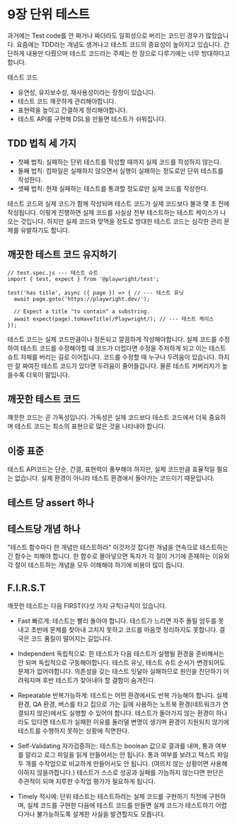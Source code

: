 # 9장 단위 테스트

과거에는 Test code를 안 짜거나 짜더라도 일회성으로 버리는 코드인 경우가 많았습니다. 요즘에는 TDD라는 개념도 생겨나고 테스트 코드의 중요성이 높아지고 있습니다.
간단하게 내용만 다뤘으며 테스트 코드라는 주제는 한 장으로 다루기에는 너무 방대하다고 합니다.

테스트 코드

- 유연성, 유지보수성, 재사용성이라는 장정이 있습니다.
- 테스트 코드 깨끗하게 관리해야합니다.
- 표현력을 높이고 간결하게 정리해야합니다.
- 테스트 API를 구현해 DSL을 만들면 테스트가 쉬워집니다.

## TDD 법칙 세 가지

- 첫째 법칙: 실패하는 단위 테스트를 작성할 때까지 실제 코드를 작성하지 않는다.
- 둘째 법칙: 컴파일은 실패하지 않으면서 실행이 실패하는 정도로만 단위 테스트를 작성한다.
- 셋째 법칙: 현재 실패하는 테스트를 통과할 정도로만 실제 코드를 작성한다.

테스트 코드와 실제 코드가 함께 작성되며 테스트 코드가 실제 코드보다 불과 몇 초 전에 작성됩니다.
이렇게 진행하면 실제 코드를 사실상 전부 테스트하는 테스트 케이스가 나오는 것입니다. 하지만 실제 코드와 맞먹을 정도로 방대한 테스트 코드는 심각한 관리 문제를 유발하기도 합니다.

## 깨끗한 테스트 코드 유지하기

```
// test.spec.js --- 테스트 슈트
import { test, expect } from '@playwright/test';

test('has title', async ({ page }) => { // --- 테스트 유닛
  await page.goto('https://playwright.dev/');

  // Expect a title "to contain" a substring.
  await expect(page).toHaveTitle(/Playwright/); // --- 테스트 케이스
});
```

테스트 코드는 실제 코드만큼이나 정돈되고 깔끔하게 작성해야합니다. 실제 코드를 수정하여 테스트 코드를 수정해야할 떄 코드가 더럽다면
수정을 주저하게 되고 이는 테스트 슈트 자체를 버리는 길로 이어집니다. 코드를 수정할 때 누구나 두려움이 있습니다. 하지만 잘 짜여진 테스트 코드가 있다면 두려움이 줄어들겁니다.
물론 테스트 커버리지가 높을수록 더욱이 말입니다.

## 깨끗한 테스트 코드

꺠끗한 코드는 곧 가독성입니다.
가독성은 실제 코드보다 테스트 코드에서 더욱 중요하며 테스트 코드는 최소의 표현으로 많은 것을 나타내야 합니다.

## 이중 표준

테스트 API코드는 단순, 간결, 표현력이 풍부해야 하지만, 실제 코드만큼 효율적일 필요는 없습니다.
실제 환경이 아니라 테스트 환경에서 돌아가는 코드이기 때문입니다.

## 테스트 당 assert 하나

## 테스트당 개념 하나

"테스트 함수마다 한 개념만 테스트하라" 이것저것 잡다한 개념을 연속으로 테스트하는 긴 함수는 피해야 합니다.
한 함수로 몰아넣으면 독자가 각 절이 거기에 존재하는 이유와 각 절이 테스트하는 개념을 모두 이해해야 하기에 비용이 많이 듭니다.

## F.I.R.S.T

깨끗한 테스트는 다음 FIRST(다섯 가지 규칙)규칙이 있습니다.

- Fast 빠르게:
  테스트는 빨리 돌아야 합니다. 테스트가 느리면 자주 돌릴 엄두를 못 내고 초반에 문제를 찾아내 고치지 못하고
  코드를 마음껏 정리하지도 못합니다. 결국은 코드 품질이 떨어지는 길입니다.

- Independent 독립적으로:
  한 테스트가 다음 테스트가 실행될 환경을 준비해서는 안 되며 독립적으로 구동해야합니다. 테스트 유닛, 테스트 슈트 순서가 변경되어도 문제가 없어야합니다.
  의존성을 갖는 테스트 잇달아 실패하므로 원인을 진단하기 어려워지며 후반 테스트가 찾아내야 할 결함이 숨겨진다.

- Repeatable 반복가능하게:
  테스트는 어떤 환경에서도 반복 가능해야 합니다.
  실제 환경, QA 환경, 버스를 타고 집으로 가는 길에 사용하는 노트북 환경(네트워크가 연결되지 않은)에서도 실행할 수 있어야 합니다.
  테스트가 돌아가지 않는 환경이 하나라도 있다면 테스트가 실패한 이유를 둘러댈 변명이 생기며 환경이 지원되지 않기에 테스트를 수행하지 못하는 상황에 직면한다.

- Self-Validating 자가검증하는:
  테스트는 boolean 값으로 결과를 내며, 통과 여부를 알리고 로그 파일을 읽게 만들어서는 안 됩니다.
  통과 여부를 보려고 텍스트 파일 두 개를 수작업으로 비교하게 만들어서도 안 됩니다. (여의치 않는 상황이면 사용해야하지 않을까합니다.)
  테스트가 스스로 성공과 실패를 가늠하지 않는다면 판단은 주관적이 되며 지루한 수작업 평가가 필요하게 됩니다.

- Timely 적시에:
  단위 테스트는 테스트하려는 실제 코드를 구현하기 직전에 구현하며, 실제 코드를 구현한 다음에 테스트 코드를 만들면 실제 코드가 테스트하기 어렵다거나 불가능하도록 설계한 사실을 발견할지도 모릅니다.
